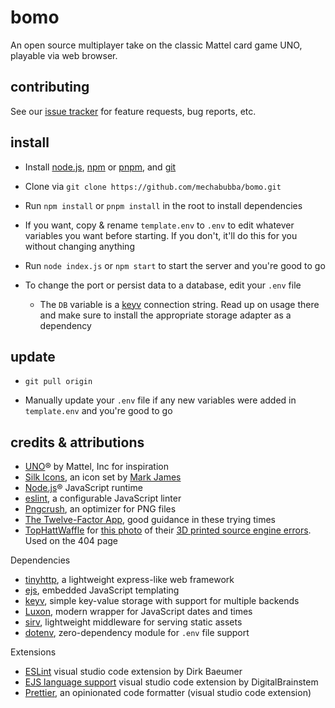 # bomo

An open source multiplayer take on the classic Mattel card game UNO, playable via web browser.

<!-- Features include a lobby browser, private lobbies, control over gameplay mechanics, per game chat, login via oauth, and a documented API.

To play, visit the public server at <url>, or setup your own. -->

## contributing

See our [issue tracker](https://github.com/mechabubba/bomo/issues) for feature requests, bug reports, etc.

<!-- If you want to contribute yourself,  -->

## install

- Install [node.js](https://nodejs.org), [npm](https://docs.npmjs.com/downloading-and-installing-node-js-and-npm) or [pnpm](https://pnpm.io/installation), and [git](https://git-scm.com/downloads)

- Clone via `git clone https://github.com/mechabubba/bomo.git`

- Run `npm install` or `pnpm install` in the root to install dependencies

- If you want, copy & rename `template.env` to `.env` to edit whatever variables you want before starting. If you don't, it'll do this for you without changing anything

- Run `node index.js` or `npm start` to start the server and you're good to go

- To change the port or persist data to a database, edit your `.env` file
  - The `DB` variable is a [keyv](https://www.npmjs.com/package/keyv) connection string. Read up on usage there and make sure to install the appropriate storage adapter as a dependency

## update

<!-- - `git checkout .` can be used to discard any uncommited changes you've made, like installing a keyv storage adapter. Just reinstall after running `git pull origin` -->

- `git pull origin`

- Manually update your `.env` file if any new variables were added in `template.env` and you're good to go

<!-- ## documentation

See <url> or the /docs/ folder 

Notes for when it gets written:

- If you get `"message": "this.engines[options.ext] is not a function"` and a 500 Internal Server Error, check your `res.render()` calls. You might have missed including the extension `.ejs` or misspelled the template's name
-->

## credits & attributions

- [UNO](https://www.mattelgames.com/en-us/cards/uno)® by Mattel, Inc for inspiration
- [Silk Icons](http://www.famfamfam.com/lab/icons/silk/), an icon set by [Mark James](https://github.com/markjames/)
- [Node.js](https://nodejs.org)® JavaScript runtime
- [eslint](https://eslint.org/), a configurable JavaScript linter
- [Pngcrush](https://pmt.sourceforge.io/pngcrush/), an optimizer for PNG files
- [The Twelve-Factor App](https://12factor.net/), good guidance in these trying times
- [TopHattWaffle](https://twitter.com/tophattwaffle) for [this photo](https://twitter.com/tophattwaffle/status/993234368540954625) of their [3D printed source engine errors](https://www.etsy.com/listing/597289214/developer-error-source-engine). Used on the 404 page

Dependencies

- [tinyhttp](https://tinyhttp.v1rtl.site), a lightweight express-like web framework
- [ejs](https://ejs.co), embedded JavaScript templating
- [keyv](https://www.npmjs.com/package/keyv), simple key-value storage with support for multiple backends
- [Luxon](https://moment.github.io/luxon/), modern wrapper for JavaScript dates and times
- [sirv](https://www.npmjs.com/package/sirv), lightweight middleware for serving static assets
- [dotenv](https://www.npmjs.com/package/dotenv), zero-dependency module for `.env` file support

Extensions

- [ESLint](https://marketplace.visualstudio.com/items?itemName=dbaeumer.vscode-eslint) visual studio code extension by Dirk Baeumer
- [EJS language support](https://marketplace.visualstudio.com/items?itemName=DigitalBrainstem.javascript-ejs-support) visual studio code extension by DigitalBrainstem
- [Prettier](https://marketplace.visualstudio.com/items?itemName=esbenp.prettier-vscode), an opinionated code formatter (visual studio code extension)
